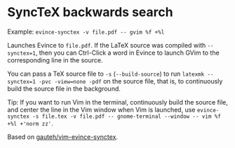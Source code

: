 SyncTeX backwards search
========================

Example: `evince-synctex -v file.pdf -- gvim %f +%l`

Launches Evince to `file.pdf`. If the LaTeX source was compiled with
`--synctex=1`, then you can Ctrl-Click a word in Evince to launch GVim to the
corresponding line in the source.

You can pass a TeX source file to `-s` (`--build-source`)
to run `latexmk --synctex=1 -pvc -view=none -pdf` on the source file,
that is, to continuously build the source file in the background.

Tip: If you want to run Vim in the terminal, continuously build the source file,
and center the line in the Vim window when Vim is launched, use
`evince-synctex -s file.tex -v file.pdf -- gnome-terminal --window -- vim %f +%l +'norm zz'`.

Based on [gauteh/vim-evince-synctex](https://github.com/gauteh/vim-evince-synctex).
